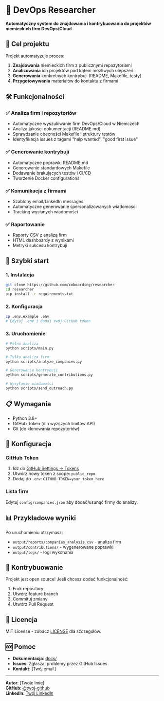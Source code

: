 # 🚀 DevOps Researcher

**Automatyczny system do znajdowania i kontrybuowania do projektów niemieckich firm DevOps/Cloud**

## 🎯 Cel projektu

Projekt automatyzuje proces:
1. **Znajdowania** niemieckich firm z publicznymi repozytoriami
2. **Analizowania** ich projektów pod kątem możliwych ulepszeń
3. **Generowania** konkretnych kontrybuji (README, Makefile, testy)
4. **Przygotowywania** materiałów do kontaktu z firmami

## 🛠️ Funkcjonalności

### ✅ Analiza firm i repozytoriów
- Automatyczne wyszukiwanie firm DevOps/Cloud w Niemczech
- Analiza jakości dokumentacji (README.md)
- Sprawdzanie obecności Makefile i struktury testów
- Identyfikacja issues z tagami "help wanted", "good first issue"

### ✅ Generowanie kontrybuji
- Automatyczne poprawki README.md
- Generowanie standardowych Makefile
- Dodawanie brakujących testów i CI/CD
- Tworzenie Docker configurations

### ✅ Komunikacja z firmami
- Szablony email/LinkedIn messages
- Automatyczne generowanie spersonalizowanych wiadomości
- Tracking wysłanych wiadomości

### ✅ Raportowanie
- Raporty CSV z analizą firm
- HTML dashboardy z wynikami
- Metryki sukcesu kontrybuji

## 🚀 Szybki start

### 1. Instalacja
```bash
git clone https://github.com/coboarding/researcher
cd researcher
pip install -r requirements.txt
```

### 2. Konfiguracja
```bash
cp .env.example .env
# Edytuj .env i dodaj swój GitHub token
```

### 3. Uruchomienie
```bash
# Pełna analiza
python scripts/main.py

# Tylko analiza firm
python scripts/analyze_companies.py

# Generowanie kontrybuji
python scripts/generate_contributions.py

# Wysyłanie wiadomości
python scripts/send_outreach.py
```

## 📋 Wymagania

- Python 3.8+
- GitHub Token (dla wyższych limitów API)
- Git (do klonowania repozytoriów)

## 🔧 Konfiguracja

### GitHub Token
1. Idź do [GitHub Settings → Tokens](https://github.com/settings/tokens)
2. Utwórz nowy token z scope: `public_repo`
3. Dodaj do `.env`: `GITHUB_TOKEN=your_token_here`

### Lista firm
Edytuj `config/companies.json` aby dodać/usunąć firmy do analizy.

## 📊 Przykładowe wyniki

Po uruchomieniu otrzymasz:
- `output/reports/companies_analysis.csv` - analiza firm
- `output/contributions/` - wygenerowane poprawki
- `output/logs/` - logi wykonania

## 🤝 Kontrybuowanie

Projekt jest open source! Jeśli chcesz dodać funkcjonalność:
1. Fork repository
2. Utwórz feature branch
3. Commituj zmiany
4. Utwórz Pull Request

## 📄 Licencja

MIT License - zobacz [LICENSE](LICENSE) dla szczegółów.

## 🆘 Pomoc

- **Dokumentacja**: [docs/](docs/)
- **Issues**: Zgłaszaj problemy przez GitHub Issues
- **Kontakt**: [Twój email]

---

**Autor**: [Twoje Imię]  
**GitHub**: [@twoj-github](https://github.com/tom-sapletta-com)  
**LinkedIn**: [Twój LinkedIn](https://linkedin.com/in/tom-sapletta-com)